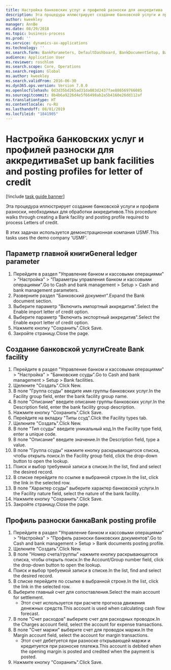 ```yaml
---
title: Настройка банковских услуг и профилей разноски для аккредитива
description: Эта процедура иллюстрирует создание банковской услуги и профиля разноски, необходимых для обработки аккредитивов.
author: kweekley
manager: AnnBe
ms.date: 08/29/2018
ms.topic: business-process
ms.prod: ''
ms.service: dynamics-ax-applications
ms.technology: ''
ms.search.form: BankParameters, DefaultDashboard, BankDocumentSetup, BankDocumentPosting
audience: Application User
ms.reviewer: roschlom
ms.search.scope: Core, Operations
ms.search.region: Global
ms.author: kweekley
ms.search.validFrom: 2016-06-30
ms.dyn365.ops.version: Version 7.0.0
ms.openlocfilehash: 0d3d35bd265ad31da083d2437fae886569766085
ms.sourcegitcommit: 8b4b6a9226d4e5f66498ab2a5b4160e26dd112af
ms.translationtype: HT
ms.contentlocale: ru-RU
ms.lasthandoff: 08/01/2019
ms.locfileid: "1841905"
---
```

# <a name="set-up-bank-facilities-and-posting-profiles-for-letter-of-credit"></a><span data-ttu-id="fce27-103">Настройка банковских услуг и профилей разноски для аккредитива</span><span class="sxs-lookup"><span data-stu-id="fce27-103">Set up bank facilities and posting profiles for letter of credit</span></span>

[!include [task guide banner](../../includes/task-guide-banner.md)]

<span data-ttu-id="fce27-104">Эта процедура иллюстрирует создание банковской услуги и профиля разноски, необходимых для обработки аккредитивов.</span><span class="sxs-lookup"><span data-stu-id="fce27-104">This procedure walks through creating a Bank facility and posting profile required to process Letters of credit.</span></span> 

<span data-ttu-id="fce27-105">В этих задачах используется демонстрационная компания USMF.</span><span class="sxs-lookup"><span data-stu-id="fce27-105">This tasks uses the demo company 'USMF'.</span></span>






## <a name="general-ledger-parameter"></a><span data-ttu-id="fce27-106">Параметр главной книги</span><span class="sxs-lookup"><span data-stu-id="fce27-106">General ledger parameter</span></span>
1. <span data-ttu-id="fce27-107">Перейдите в раздел "Управление банком и кассовыми операциями" > "Настройка" > "Параметры управления банком и кассовыми операциями".</span><span class="sxs-lookup"><span data-stu-id="fce27-107">Go to Cash and bank management > Setup > Cash and bank management parameters.</span></span>
2. <span data-ttu-id="fce27-108">Разверните раздел "Банковский документ".</span><span class="sxs-lookup"><span data-stu-id="fce27-108">Expand the Bank document section.</span></span>
3. <span data-ttu-id="fce27-109">Выберите параметр "Включить импортный аккредитив".</span><span class="sxs-lookup"><span data-stu-id="fce27-109">Select the Enable import letter of credit option.</span></span>
4. <span data-ttu-id="fce27-110">Выберите параметр "Включить экспортный аккредитив".</span><span class="sxs-lookup"><span data-stu-id="fce27-110">Select the Enable export letter of credit option.</span></span>
5. <span data-ttu-id="fce27-111">Нажмите кнопку "Сохранить".</span><span class="sxs-lookup"><span data-stu-id="fce27-111">Click Save.</span></span>
6. <span data-ttu-id="fce27-112">Закройте страницу.</span><span class="sxs-lookup"><span data-stu-id="fce27-112">Close the page.</span></span>

## <a name="create-bank-facility"></a><span data-ttu-id="fce27-113">Создание банковской услуги</span><span class="sxs-lookup"><span data-stu-id="fce27-113">Create Bank facility</span></span>
1. <span data-ttu-id="fce27-114">Перейдите в раздел "Управление банком и кассовыми операциями" > "Настройка" > "Банковские ссуды".</span><span class="sxs-lookup"><span data-stu-id="fce27-114">Go to Cash and bank management > Setup > Bank facilities.</span></span>
2. <span data-ttu-id="fce27-115">Щелкните "Создать".</span><span class="sxs-lookup"><span data-stu-id="fce27-115">Click New.</span></span>
3. <span data-ttu-id="fce27-116">В поле "Группа ссуды" введите имя группы банковских услуг.</span><span class="sxs-lookup"><span data-stu-id="fce27-116">In the Facility group field, enter the bank facility group name.</span></span>
4. <span data-ttu-id="fce27-117">В поле "Описание" введите описание группы банковских услуг.</span><span class="sxs-lookup"><span data-stu-id="fce27-117">In the Description field, enter the bank facility group description.</span></span>
5. <span data-ttu-id="fce27-118">Нажмите кнопку "Сохранить".</span><span class="sxs-lookup"><span data-stu-id="fce27-118">Click Save.</span></span>
6. <span data-ttu-id="fce27-119">Перейдите на вкладку "Типы ссуд".</span><span class="sxs-lookup"><span data-stu-id="fce27-119">Click the Facility types tab.</span></span>
7. <span data-ttu-id="fce27-120">Щелкните "Создать".</span><span class="sxs-lookup"><span data-stu-id="fce27-120">Click New.</span></span>
8. <span data-ttu-id="fce27-121">В поле "Тип ссуды" введите уникальный код.</span><span class="sxs-lookup"><span data-stu-id="fce27-121">In the Facility type field, enter a unique code.</span></span>
9. <span data-ttu-id="fce27-122">В поле "Описание" введите значение.</span><span class="sxs-lookup"><span data-stu-id="fce27-122">In the Description field, type a value.</span></span>
10. <span data-ttu-id="fce27-123">В поле "Группа ссуды" нажмите кнопку раскрывающегося списка, чтобы открыть поиск.</span><span class="sxs-lookup"><span data-stu-id="fce27-123">In the Facility group field, click the drop-down button to open the lookup.</span></span>
11. <span data-ttu-id="fce27-124">Поиск и выбор требуемой записи в списке.</span><span class="sxs-lookup"><span data-stu-id="fce27-124">In the list, find and select the desired record.</span></span>
12. <span data-ttu-id="fce27-125">В списке перейдите по ссылке в выбранной строке.</span><span class="sxs-lookup"><span data-stu-id="fce27-125">In the list, click the link in the selected row.</span></span>
13. <span data-ttu-id="fce27-126">В поле "Характер ссуды" выберите характер банковской услуги.</span><span class="sxs-lookup"><span data-stu-id="fce27-126">In the Facility nature field, select the nature of the bank facility.</span></span>
14. <span data-ttu-id="fce27-127">Нажмите кнопку "Сохранить".</span><span class="sxs-lookup"><span data-stu-id="fce27-127">Click Save.</span></span>
15. <span data-ttu-id="fce27-128">Закройте страницу.</span><span class="sxs-lookup"><span data-stu-id="fce27-128">Close the page.</span></span>

## <a name="bank-posting-profile"></a><span data-ttu-id="fce27-129">Профиль разноски банка</span><span class="sxs-lookup"><span data-stu-id="fce27-129">Bank posting profile</span></span>
1. <span data-ttu-id="fce27-130">Перейдите в раздел "Управление банком и кассовыми операциями" > "Настройка" > "Профиль разноски банковских документов".</span><span class="sxs-lookup"><span data-stu-id="fce27-130">Go to Cash and bank management > Setup > Bank documents posting profile.</span></span>
2. <span data-ttu-id="fce27-131">Щелкните "Создать".</span><span class="sxs-lookup"><span data-stu-id="fce27-131">Click New.</span></span>
3. <span data-ttu-id="fce27-132">В поле "Номер счета/группы" нажмите кнопку раскрывающегося списка, чтобы открыть поиск.</span><span class="sxs-lookup"><span data-stu-id="fce27-132">In the Account/Group number field, click the drop-down button to open the lookup.</span></span>
4. <span data-ttu-id="fce27-133">Поиск и выбор требуемой записи в списке.</span><span class="sxs-lookup"><span data-stu-id="fce27-133">In the list, find and select the desired record.</span></span>
5. <span data-ttu-id="fce27-134">В списке перейдите по ссылке в выбранной строке.</span><span class="sxs-lookup"><span data-stu-id="fce27-134">In the list, click the link in the selected row.</span></span>
6. <span data-ttu-id="fce27-135">Выберите главный счет для сопоставления.</span><span class="sxs-lookup"><span data-stu-id="fce27-135">Select the main account for settlement.</span></span>
    * <span data-ttu-id="fce27-136">Этот счет используется при расчете прогноза движения денежных средств.</span><span class="sxs-lookup"><span data-stu-id="fce27-136">This account is used when calculating cash flow forecast.</span></span>  
7. <span data-ttu-id="fce27-137">В поле "Счет расходов" выберите счет для расходных проводок.</span><span class="sxs-lookup"><span data-stu-id="fce27-137">In the Charges account field, select the account for expense transactions.</span></span>
8. <span data-ttu-id="fce27-138">В поле "Счет маржи" выберите счет для проводок маржи.</span><span class="sxs-lookup"><span data-stu-id="fce27-138">In the Margin account field, select the account for margin transactions.</span></span>
    * <span data-ttu-id="fce27-139">Этот счет дебетуется при разноске открывающей маржи и кредитуется при разноске платежа.</span><span class="sxs-lookup"><span data-stu-id="fce27-139">This account is debited when the opening margin is posted and credited when the payment is posted.</span></span>  
9. <span data-ttu-id="fce27-140">Нажмите кнопку "Сохранить".</span><span class="sxs-lookup"><span data-stu-id="fce27-140">Click Save.</span></span>

